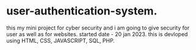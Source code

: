 # user-authentication-system.
this my mini project for cyber security and i am going to give security for user as well as for websites.
started date - 20 jan 2023.
this is devloped using HTML, CSS, JAVASCRIPT, SQL, PHP.

